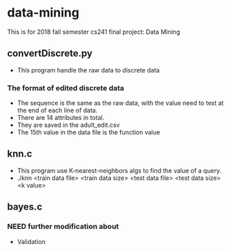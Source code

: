 # data-mining
This is for 2018 fall semester cs241 final project: Data Mining

## convertDiscrete.py
- This program handle the raw data to discrete data
### The format of edited discrete data
- The sequence is the same as the raw data, with the value need to test at the end of each line of data.
- There are 14 attributes in total.
- They are saved in the adult_edit.csv
- The 15th value in the data file is the function value

## knn.c
- This program use K-nearest-neighbors algs to find the value of a query.
- ./knn &lt;train data file&gt; &lt;train data size&gt; &lt;test data file&gt; &lt;test data size&gt; &lt;k value&gt;

## bayes.c


### NEED further modification about
- Validation
